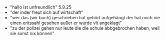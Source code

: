 - "hallo ist unfreundlich" 5.9.25
- "der inder freut sich auf wirtschaft"
- "wer das (wir buch) geschrieben hat gehört aufgehängt der hat noch nie einen eritssahl gesehen außer er wurde vlt angeklagt" 
- "zu der polizei gehen nur leute die die schule abbgebrochen haben, weil sie sonst nix können"